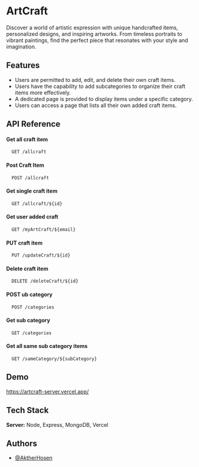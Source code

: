 # ArtCraft

Discover a world of artistic expression with unique handcrafted items, personalized designs, and inspiring artworks. From timeless portraits to vibrant paintings, find the perfect piece that resonates with your style and imagination.

## Features

- Users are permitted to add, edit, and delete their own craft items.
- Users have the capability to add subcategories to organize their craft items more effectively.
- A dedicated page is provided to display items under a specific category.
- Users can access a page that lists all their own added craft items.

## API Reference

#### Get all craft item

```https://artcraft-server.vercel.app/
  GET /allcraft
```

#### Post Craft Item

```https://artcraft-server.vercel.app/
  POST /allcraft
```

#### Get single craft item

```http
  GET /allcraft/${id}
```

#### Get user added craft

```http
  GET /myArtCraft/${email}
```

#### PUT craft item

```http
  PUT /updateCraft/${id}
```

#### Delete craft item

```http
  DELETE /deleteCraft/${id}
```

#### POST ub category

```http
  POST /categories
```

#### Get sub category

```http
  GET /categories
```

#### Get all same sub category items

```http
  GET /sameCategory/${subCategory}
```

## Demo

https://artcraft-server.vercel.app/

## Tech Stack

**Server:** Node, Express, MongoDB, Vercel

## Authors

- [@AktherHosen](http://github.com/AktherHosen/)
